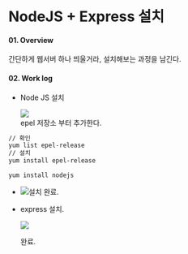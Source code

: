 # NodeJS + Express 설치

#### 01. Overview

간단하게 웹서버 하나 띄울거라, 설치해보는 과정을 남긴다.

#### 02. Work log

* Node JS 설치

  ![](https://wiki.simplexi.com/download/attachments/1461302660/image2019-7-11_17-53-22.png?version=1&modificationDate=1562835478000&api=v2)  
  epel 저장소 부터 추가한다.

```bash
// 확인
yum list epel-release
// 설치
yum install epel-release
```

```bash
yum install nodejs
```

*  ![](https://wiki.simplexi.com/download/attachments/1461302660/image2019-7-11_17-56-6.png?version=1&modificationDate=1562835478000&api=v2)설치 완료.
* express 설치.

  ![](https://wiki.simplexi.com/download/attachments/1461302660/image2019-7-11_17-57-40.png?version=1&modificationDate=1562835478000&api=v2)

  완료.



